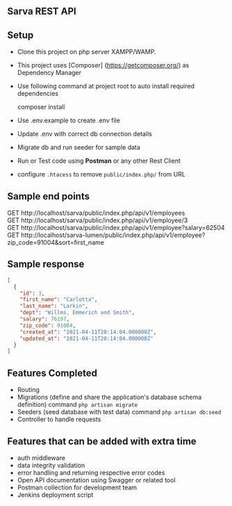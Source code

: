## Sarva REST API

## Setup
- Clone this project on php server XAMPP/WAMP.
- This project uses [Composer] (https://getcomposer.org/) as Dependency Manager
- Use following command at project root to auto install required dependencies


    composer install
- Use .env.example to create .env file
- Update .env with correct db connection details
- Migrate db and run seeder for sample data
- Run or Test code using **Postman** or any other Rest Client
- configure `.htacess` to remove  `public/index.php/` from URL

## Sample end points

GET http://localhost/sarva/public/index.php/api/v1/employees <br />
GET http://localhost/sarva/public/index.php/api/v1/employee/3 <br />
GET http://localhost/sarva/public/index.php/api/v1/employee?salary=62504
GET http://localhost/sarva-lumen/public/index.php/api/v1/employee?zip_code=91004&sort=first_name

## Sample response

```json
[
  {
    "id": 3,
    "first_name": "Carlotta",
    "last_name": "Larkin",
    "dept": "Willms, Emmerich and Smith",
    "salary": 76197,
    "zip_code": 91004,
    "created_at": "2021-04-11T20:14:04.000000Z",
    "updated_at": "2021-04-11T20:14:04.000000Z"
  }
]
```

## Features Completed

- Routing
- Migrations (define and share the application's database schema definition) command `php artisan migrate`
- Seeders (seed database with test data) command `php artisan db:seed`
- Controller to handle requests


## Features that can be added with extra time
- auth middleware
- data integrity validation
- error handling and returning respective error codes
- Open API documentation using Swagger or related tool
- Postman collection for development team
- Jenkins deployment script

